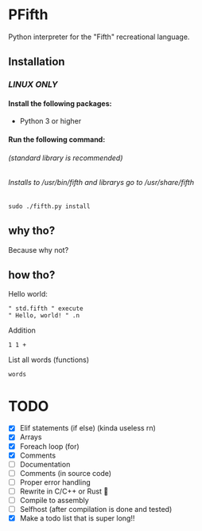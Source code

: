 # PFifth
Python interpreter for the "Fifth" recreational language.
## Installation 
### <i><b>LINUX ONLY</b></i>
#### Install the following packages:
- Python 3 or higher
#### Run the following command:
###### (standard library is recommended)
###### Installs to /usr/bin/fifth and librarys go to /usr/share/fifth
```sudo ./fifth.py install```
## why tho?
Because why not?
## how tho?
Hello world:
```
" std.fifth " execute
" Hello, world! " .n
```
Addition
```
1 1 +
```         
List all words (functions)
```
words
```
# TODO
- [x] Elif statements (if else) (kinda useless rn)
- [x] Arrays
- [x] Foreach loop (for)
- [x] Comments
- [ ] Documentation
- [ ] Comments (in source code)
- [ ] Proper error handling
- [ ] Rewrite in C/C++ or Rust :crab:
- [ ] Compile to assembly
- [ ] Selfhost (after compilation is done and tested)
- [x] Make a todo list that is super long!!